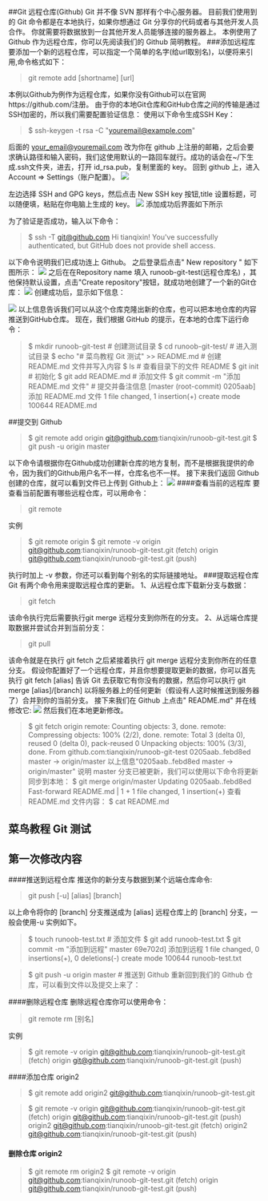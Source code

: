 ##Git 远程仓库(Github)
Git 并不像 SVN 那样有个中心服务器。
目前我们使用到的 Git 命令都是在本地执行，如果你想通过 Git 分享你的代码或者与其他开发人员合作。 你就需要将数据放到一台其他开发人员能够连接的服务器上。
本例使用了 Github 作为远程仓库，你可以先阅读我们的 Github 简明教程。
###添加远程库
要添加一个新的远程仓库，可以指定一个简单的名字(给url取别名)，以便将来引用,命令格式如下：
>git remote add [shortname] [url]

本例以Github为例作为远程仓库，如果你没有Github可以在官网https://github.com/注册。
由于你的本地Git仓库和GitHub仓库之间的传输是通过SSH加密的，所以我们需要配置验证信息：
使用以下命令生成SSH Key：
>$ ssh-keygen -t rsa -C "youremail@example.com"

后面的 your_email@youremail.com 改为你在 github 上注册的邮箱，之后会要求确认路径和输入密码，我们这使用默认的一路回车就行。成功的话会在~/下生成.ssh文件夹，进去，打开 id_rsa.pub，复制里面的 key。
回到 github 上，进入 Account => Settings（账户配置）。
![](/home/caojx/learn/notes/images/git/git-settings.png)

左边选择 SSH and GPG keys，然后点击 New SSH key 按钮,title 设置标题，可以随便填，粘贴在你电脑上生成的 key。
![](/home/caojx/learn/notes/images/git/git-sshkey.png)
添加成功后界面如下所示

为了验证是否成功，输入以下命令：
>$ ssh -T git@github.com
Hi tianqixin! You've successfully authenticated, but GitHub does not provide shell access.

以下命令说明我们已成功连上 Github。
之后登录后点击" New repository " 如下图所示：
![](/home/caojx/learn/notes/images/git/github-repository.jpg)
之后在在Repository name 填入 runoob-git-test(远程仓库名) ，其他保持默认设置，点击"Create repository"按钮，就成功地创建了一个新的Git仓库：
![](/home/caojx/learn/notes/images/git/github-repository2.jpg)
创建成功后，显示如下信息：

![](/home/caojx/learn/notes/images/git/github-repository3.jpg)
以上信息告诉我们可以从这个仓库克隆出新的仓库，也可以把本地仓库的内容推送到GitHub仓库。
现在，我们根据 GitHub 的提示，在本地的仓库下运行命令：
>$ mkdir runoob-git-test                     # 创建测试目录
$ cd runoob-git-test/                       # 进入测试目录
$ echo "# 菜鸟教程 Git 测试" >> README.md     # 创建 README.md 文件并写入内容
$ ls                                        # 查看目录下的文件
README
$ git init                                  # 初始化
$ git add README.md                         # 添加文件
$ git commit -m "添加 README.md 文件"        # 提交并备注信息
[master (root-commit) 0205aab] 添加 README.md 文件
 1 file changed, 1 insertion(+)
 create mode 100644 README.md

##提交到 Github
>$ git remote add origin git@github.com:tianqixin/runoob-git-test.git
$ git push -u origin master

以下命令请根据你在Github成功创建新仓库的地方复制，而不是根据我提供的命令，因为我们的Github用户名不一样，仓库名也不一样。
接下来我们返回 Github 创建的仓库，就可以看到文件已上传到 Github上：
![](/home/caojx/learn/notes/images/git/github-project.jpg)
####查看当前的远程库
要查看当前配置有哪些远程仓库，可以用命令：
>git remote

实例
>$ git remote
origin
$ git remote -v
origin	git@github.com:tianqixin/runoob-git-test.git (fetch)
origin	git@github.com:tianqixin/runoob-git-test.git (push)

执行时加上 -v 参数，你还可以看到每个别名的实际链接地址。
###提取远程仓库
Git 有两个命令用来提取远程仓库的更新。
1、从远程仓库下载新分支与数据：
>git fetch

该命令执行完后需要执行git merge 远程分支到你所在的分支。
2、从远端仓库提取数据并尝试合并到当前分支：
>git pull

该命令就是在执行 git fetch 之后紧接着执行 git merge 远程分支到你所在的任意分支。
假设你配置好了一个远程仓库，并且你想要提取更新的数据，你可以首先执行 git fetch [alias] 告诉 Git 去获取它有你没有的数据，然后你可以执行 git merge [alias]/[branch] 以将服务器上的任何更新（假设有人这时候推送到服务器了）合并到你的当前分支。
接下来我们在 Github 上点击" README.md" 并在线修改它:
![](/home/caojx/learn/notes/images/git/github-modify.jpg)
然后我们在本地更新修改。
>$ git fetch origin
remote: Counting objects: 3, done.
remote: Compressing objects: 100% (2/2), done.
remote: Total 3 (delta 0), reused 0 (delta 0), pack-reused 0
Unpacking objects: 100% (3/3), done.
From github.com:tianqixin/runoob-git-test
   0205aab..febd8ed  master     -> origin/master
以上信息"0205aab..febd8ed master -> origin/master" 说明 master 分支已被更新，我们可以使用以下命令将更新同步到本地：
$ git merge origin/master
Updating 0205aab..febd8ed
Fast-forward
 README.md | 1 +
 1 file changed, 1 insertion(+)
查看 README.md 文件内容：
$ cat README.md 

## 菜鸟教程 Git 测试
## 第一次修改内容
####推送到远程仓库
推送你的新分支与数据到某个远端仓库命令:
>git push [-u] [alias] [branch]

以上命令将你的 [branch] 分支推送成为 [alias] 远程仓库上的 [branch] 分支，一般会使用-u
实例如下。
>$ touch runoob-test.txt      # 添加文件
$ git add runoob-test.txt 
$ git commit -m "添加到远程"
master 69e702d] 添加到远程
 1 file changed, 0 insertions(+), 0 deletions(-)
 create mode 100644 runoob-test.txt


>$ git push -u origin master    # 推送到 Github
重新回到我们的 Github 仓库，可以看到文件以及提交上来了：

####删除远程仓库
删除远程仓库你可以使用命令：
>git remote rm [别名]

实例
>$ git remote -v
origin	git@github.com:tianqixin/runoob-git-test.git (fetch)
origin	git@github.com:tianqixin/runoob-git-test.git (push)

####添加仓库 origin2
>$ git remote add origin2 git@github.com:tianqixin/runoob-git-test.git

>$ git remote -v
origin	git@github.com:tianqixin/runoob-git-test.git (fetch)
origin	git@github.com:tianqixin/runoob-git-test.git (push)
origin2	git@github.com:tianqixin/runoob-git-test.git (fetch)
origin2	git@github.com:tianqixin/runoob-git-test.git (push)

#### 删除仓库 origin2
>$ git remote rm origin2
$ git remote -v
origin	git@github.com:tianqixin/runoob-git-test.git (fetch)
origin	git@github.com:tianqixin/runoob-git-test.git (push)